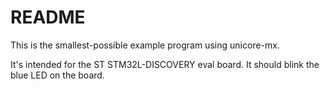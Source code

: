 # README

This is the smallest-possible example program using unicore-mx.

It's intended for the ST STM32L-DISCOVERY eval board. It should blink
the blue LED on the board.

